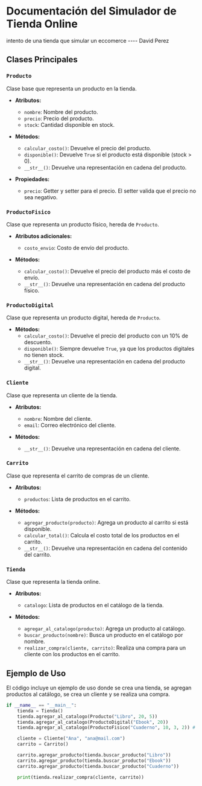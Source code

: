 # Documentación del Simulador de Tienda Online

intento de una tienda que simular un eccomerce ---- David Perez

## Clases Principales

### `Producto`

Clase base que representa un producto en la tienda.

- **Atributos:**

  - `nombre`: Nombre del producto.
  - `precio`: Precio del producto.
  - `stock`: Cantidad disponible en stock.
- **Métodos:**

  - `calcular_costo()`: Devuelve el precio del producto.
  - `disponible()`: Devuelve `True` si el producto está disponible (stock > 0).
  - `__str__()`: Devuelve una representación en cadena del producto.
- **Propiedades:**

  - `precio`: Getter y setter para el precio. El setter valida que el precio no sea negativo.

### `ProductoFisico`

Clase que representa un producto físico, hereda de `Producto`.

- **Atributos adicionales:**

  - `costo_envio`: Costo de envío del producto.
- **Métodos:**

  - `calcular_costo()`: Devuelve el precio del producto más el costo de envío.
  - `__str__()`: Devuelve una representación en cadena del producto físico.

### `ProductoDigital`

Clase que representa un producto digital, hereda de `Producto`.

- **Métodos:**
  - `calcular_costo()`: Devuelve el precio del producto con un 10% de descuento.
  - `disponible()`: Siempre devuelve `True`, ya que los productos digitales no tienen stock.
  - `__str__()`: Devuelve una representación en cadena del producto digital.

### `Cliente`

Clase que representa un cliente de la tienda.

- **Atributos:**

  - `nombre`: Nombre del cliente.
  - `email`: Correo electrónico del cliente.
- **Métodos:**

  - `__str__()`: Devuelve una representación en cadena del cliente.

### `Carrito`

Clase que representa el carrito de compras de un cliente.

- **Atributos:**

  - `productos`: Lista de productos en el carrito.
- **Métodos:**

  - `agregar_producto(producto)`: Agrega un producto al carrito si está disponible.
  - `calcular_total()`: Calcula el costo total de los productos en el carrito.
  - `__str__()`: Devuelve una representación en cadena del contenido del carrito.

### `Tienda`

Clase que representa la tienda online.

- **Atributos:**

  - `catalogo`: Lista de productos en el catálogo de la tienda.
- **Métodos:**

  - `agregar_al_catalogo(producto)`: Agrega un producto al catálogo.
  - `buscar_producto(nombre)`: Busca un producto en el catálogo por nombre.
  - `realizar_compra(cliente, carrito)`: Realiza una compra para un cliente con los productos en el carrito.

## Ejemplo de Uso

El código incluye un ejemplo de uso donde se crea una tienda, se agregan productos al catálogo, se crea un cliente y se realiza una compra.

```python
if __name__ == "__main__":
    tienda = Tienda()
    tienda.agregar_al_catalogo(Producto("Libro", 20, 5))
    tienda.agregar_al_catalogo(ProductoDigital("Ebook", 20))
    tienda.agregar_al_catalogo(ProductoFisico("Cuaderno", 10, 3, 2)) # Producto adicional

    cliente = Cliente("Ana", "ana@mail.com")
    carrito = Carrito()

    carrito.agregar_producto(tienda.buscar_producto("Libro"))
    carrito.agregar_producto(tienda.buscar_producto("Ebook"))
    carrito.agregar_producto(tienda.buscar_producto("Cuaderno"))

    print(tienda.realizar_compra(cliente, carrito))
```
